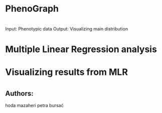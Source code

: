# PhenoGraph
#
 Input: Phenotypic data
 Output: Visualizing main distribution
#         Multiple Linear Regression analysis 
#         Visualizing results from MLR
#
#
## Authors:
hoda mazaheri
petra bursać
